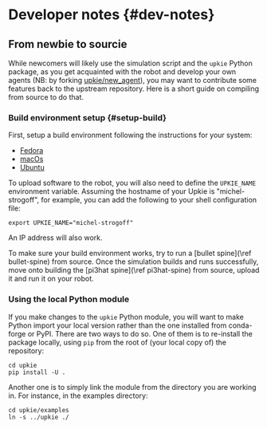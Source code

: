 # Developer notes {#dev-notes}

## From newbie to sourcie

While newcomers will likely use the simulation script and the ``upkie`` Python package, as you get acquainted with the robot and develop your own agents (NB: by forking [upkie/new\_agent](https://github.com/upkie/new_agent)), you may want to contribute some features back to the upstream repository. Here is a short guide on compiling from source to do that.

### Build environment setup {#setup-build}

First, setup a build environment following the instructions for your system:

- [Fedora](https://github.com/orgs/upkie/discussions/100)
- [macOs](https://github.com/orgs/upkie/discussions/159)
- [Ubuntu](https://github.com/orgs/upkie/discussions/101)

To upload software to the robot, you will also need to define the ``UPKIE_NAME`` environment variable. Assuming the hostname of your Upkie is "michel-strogoff", for example, you can add the following to your shell configuration file:

```
export UPKIE_NAME="michel-strogoff"
```

An IP address will also work.

To make sure your build environment works, try to run a [bullet spine](\ref bullet-spine) from source. Once the simulation builds and runs successfully, move onto building the [pi3hat spine](\ref pi3hat-spine) from source, upload it and run it on your robot.

### Using the local Python module

If you make changes to the ``upkie`` Python module, you will want to make Python import your local version rather than the one installed from conda-forge or PyPI. There are two ways to do so. One of them is to re-install the package locally, using ``pip`` from the root of (your local copy of) the repository:

```
cd upkie
pip install -U .
```

Another one is to simply link the module from the directory you are working in. For instance, in the examples directory:

```
cd upkie/examples
ln -s ../upkie ./
```
